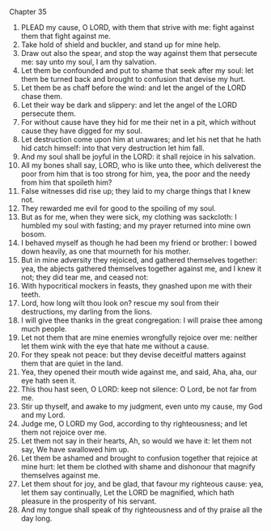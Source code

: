 

Chapter 35

1. PLEAD my cause, O LORD, with them that strive with me: fight against them that fight against me.
2. Take hold of shield and buckler, and stand up for mine help.
3. Draw out also the spear, and stop the way against them that persecute me: say unto my soul, I am thy salvation.
4. Let them be confounded and put to shame that seek after my soul: let them be turned back and brought to confusion that devise my hurt.
5. Let them be as chaff before the wind: and let the angel of the LORD chase them.
6. Let their way be dark and slippery: and let the angel of the LORD persecute them.
7. For without cause have they hid for me their net in a pit, which without cause they have digged for my soul.
8. Let destruction come upon him at unawares; and let his net that he hath hid catch himself: into that very destruction let him fall.
9. And my soul shall be joyful in the LORD: it shall rejoice in his salvation.
10. All my bones shall say, LORD, who is like unto thee, which deliverest the poor from him that is too strong for him, yea, the poor and the needy from him that spoileth him?
11. False witnesses did rise up; they laid to my charge things that I knew not.
12. They rewarded me evil for good to the spoiling of my soul.
13. But as for me, when they were sick, my clothing was sackcloth: I humbled my soul with fasting; and my prayer returned into mine own bosom.
14. I behaved myself as though he had been my friend or brother: I bowed down heavily, as one that mourneth for his mother.
15. But in mine adversity they rejoiced, and gathered themselves together: yea, the abjects gathered themselves together against me, and I knew it not; they did tear me, and ceased not:
16. With hypocritical mockers in feasts, they gnashed upon me with their teeth.
17. Lord, how long wilt thou look on?  rescue my soul from their destructions, my darling from the lions.
18. I will give thee thanks in the great congregation: I will praise thee among much people.
19. Let not them that are mine enemies wrongfully rejoice over me: neither let them wink with the eye that hate me without a cause.
20. For they speak not peace: but they devise deceitful matters against them that are quiet in the land.
21. Yea, they opened their mouth wide against me, and said, Aha, aha, our eye hath seen it.
22. This thou hast seen, O LORD: keep not silence: O Lord, be not far from me.
23. Stir up thyself, and awake to my judgment, even unto my cause, my God and my Lord.
24. Judge me, O LORD my God, according to thy righteousness; and let them not rejoice over me.
25. Let them not say in their hearts, Ah, so would we have it: let them not say, We have swallowed him up.
26. Let them be ashamed and brought to confusion together that rejoice at mine hurt: let them be clothed with shame and dishonour that magnify themselves against me.
27. Let them shout for joy, and be glad, that favour my righteous cause: yea, let them say continually, Let the LORD be magnified, which hath pleasure in the prosperity of his servant.
28. And my tongue shall speak of thy righteousness and of thy praise all the day long.
